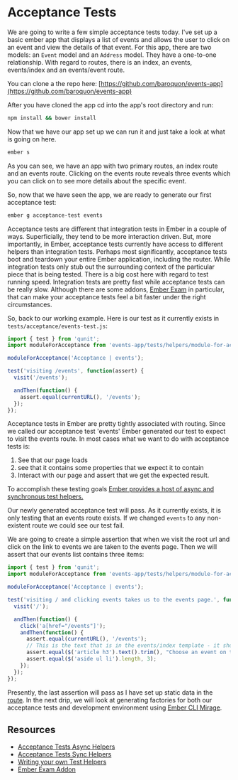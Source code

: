 # Acceptance Tests

We are going to write a few simple acceptance tests today. I've set up a basic ember app that displays a list of events and allows the user to click on an event and view the details of that event. For this app, there are two models: an `Event` model and an `Address` model. They have a one-to-one relationship. With regard to routes, there is an index, an events, events/index and an events/event route.

You can clone a the repo here: [https://github.com/baroquon/events-app](https://github.com/baroquon/events-app)

After you have cloned the app cd into the app's root directory and run:

```sh
npm install && bower install
```

Now that we have our app set up we can run it and just take a look at what is going on here.

```sh
ember s
```

As you can see, we have an app with two primary routes, an index route and an events route. Clicking on the events route reveals three events which you can click on to see more details about the specific event.

So, now that we have seen the app, we are ready to generate our first acceptance test:

```sh
ember g acceptance-test events
```
Acceptance tests are different that integration tests in Ember in a couple of ways. Superficially, they tend to be more interaction driven. But, more importantly, in Ember, acceptance tests currently have access to different helpers than integration tests. Perhaps most significantly, acceptance tests boot and teardown your entire Ember application, including the router. While integration tests only stub out the surrounding context of the particular piece that is being tested. There is a big cost here with regard to test running speed. Integration tests are pretty fast while acceptance tests can be really slow. Although there are some addons, [Ember Exam](https://github.com/trentmwillis/ember-exam) in particular, that can make your acceptance tests feel a bit faster under the right circumstances.

So, back to our working example. Here is our test as it currently exists in `tests/acceptance/events-test.js`:

```JavaScript
import { test } from 'qunit';
import moduleForAcceptance from 'events-app/tests/helpers/module-for-acceptance';

moduleForAcceptance('Acceptance | events');

test('visiting /events', function(assert) {
  visit('/events');

  andThen(function() {
    assert.equal(currentURL(), '/events');
  });
});
```

Acceptance tests in Ember are pretty tightly associated with routing. Since we called our acceptance test 'events' Ember generated our test to expect to visit the events route. In most cases what we want to do with acceptance tests is:

  1. See that our page loads
  2. see that it contains some properties that we expect it to contain
  3. Interact with our page and assert that we get the expected result.

To accomplish these testing goals [Ember provides a host of async and synchronous test helpers.](https://guides.emberjs.com/v2.6.0/testing/acceptance/#toc_test-helpers)

Our newly generated acceptance test will pass. As it currently exists, it is only testing that an events route exists. If we changed `events` to any non-existent route we could see our test fail.

We are going to create a simple assertion that when we visit the root url and click on the link to events we are taken to the events page. Then we will assert that our events list contains three items:

```JavaScript
import { test } from 'qunit';
import moduleForAcceptance from 'events-app/tests/helpers/module-for-acceptance';

moduleForAcceptance('Acceptance | events');

test('visiting / and clicking events takes us to the events page.', function(assert) {
  visit('/');

  andThen(function() {
    click('a[href="/events"]');
    andThen(function() {
      assert.equal(currentURL(), '/events');
      // This is the text that is in the events/index template - it should display if we have not selected an event
      assert.equal($('article h3').text().trim(), "Choose an event on the left to see details");
      assert.equal($('aside ul li').length, 3);
    });
  });
});
```

Presently, the last assertion will pass as I have set up static data in the [route](https://github.com/baroquon/events-app/blob/master/app/routes/events.js). In the next drip, we will look at generating factories for both our acceptance tests and development environment using [Ember CLI Mirage](http://www.ember-cli-mirage.com/).

## Resources

* [Acceptance Tests Async Helpers](https://guides.emberjs.com/v2.6.0/testing/acceptance/#toc_asynchronous-helpers)
* [Acceptance Tests Sync Helpers](https://guides.emberjs.com/v2.6.0/testing/acceptance/#toc_synchronous-helpers)
* [Writing your own Test Helpers](https://guides.emberjs.com/v2.6.0/testing/acceptance/#toc_custom-test-helpers)
* [Ember Exam Addon](https://github.com/trentmwillis/ember-exam)
